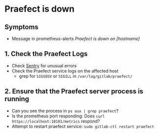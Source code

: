 # Praefect is down

## Symptoms

* Message in prometheus-alerts _Praefect is down on [hostname]_

## 1. Check the Praefect Logs

* Check [Sentry](https://sentry.gitlab.net/gitlab/praefect-production/) for unusual errors
* Check the Praefect service logs on the affected host
  * grep for `SIGSEGV` or `SIGILL` in `/var/log/gitlab/praefect/`

## 2. Ensure that the Praefect server process is running

* Can you see the process in `ps aux | grep praefect`?
* Is the prometheus port responding: Does `curl https://localhost:10101/metrics` respond?
* Attempt to restart praefect service: `sudo gitlab-ctl restart praefect`

